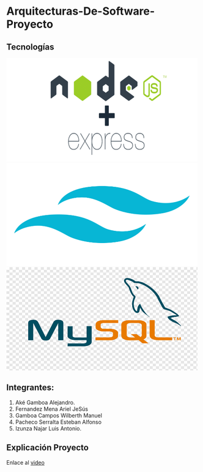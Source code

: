 # Arquitecturas-De-Software-Proyecto

## Tecnologías
<img  src = "readmeImg/express.webp" width = "500" height = "270">
<img src = "readmeImg/tailwind.png" width = "500" height = "270">
<img src = "readmeImg/mysql.png" width = "500" height = "270">

## Integrantes:
1. Aké Gamboa Alejandro.
2. Fernandez Mena Ariel JeSús 
3. Gamboa Campos Wilberth Manuel
4. Pacheco Serralta Esteban Alfonso
5. Izunza Najar Luis Antonio.

## Explicación Proyecto

Enlace al [video](https://youtu.be/ygiEB5q0Nao)
